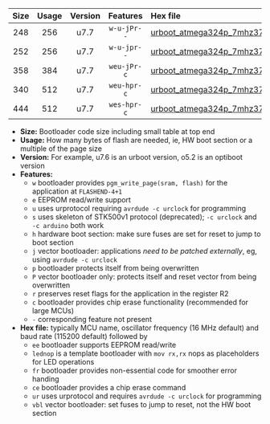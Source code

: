 |Size|Usage|Version|Features|Hex file|
|:-:|:-:|:-:|:-:|:--|
|248|256|u7.7|`w-u-jPr--`|[urboot_atmega324p_7mhz3728_460800bps_lednop_ur_vbl.hex](https://raw.githubusercontent.com/stefanrueger/urboot.hex/main/mcus/atmega324p/fcpu_7mhz3728/460800_bps/urboot_atmega324p_7mhz3728_460800bps_lednop_ur_vbl.hex)|
|252|256|u7.7|`w-u-jpr--`|[urboot_atmega324p_7mhz3728_460800bps_lednop_fr_ur_vbl.hex](https://raw.githubusercontent.com/stefanrueger/urboot.hex/main/mcus/atmega324p/fcpu_7mhz3728/460800_bps/urboot_atmega324p_7mhz3728_460800bps_lednop_fr_ur_vbl.hex)|
|358|384|u7.7|`weu-jPr-c`|[urboot_atmega324p_7mhz3728_460800bps_ee_lednop_fr_ce_ur_vbl.hex](https://raw.githubusercontent.com/stefanrueger/urboot.hex/main/mcus/atmega324p/fcpu_7mhz3728/460800_bps/urboot_atmega324p_7mhz3728_460800bps_ee_lednop_fr_ce_ur_vbl.hex)|
|340|512|u7.7|`weu-hpr-c`|[urboot_atmega324p_7mhz3728_460800bps_ee_lednop_fr_ce_ur.hex](https://raw.githubusercontent.com/stefanrueger/urboot.hex/main/mcus/atmega324p/fcpu_7mhz3728/460800_bps/urboot_atmega324p_7mhz3728_460800bps_ee_lednop_fr_ce_ur.hex)|
|444|512|u7.7|`wes-hpr-c`|[urboot_atmega324p_7mhz3728_460800bps_ee_lednop_fr_ce.hex](https://raw.githubusercontent.com/stefanrueger/urboot.hex/main/mcus/atmega324p/fcpu_7mhz3728/460800_bps/urboot_atmega324p_7mhz3728_460800bps_ee_lednop_fr_ce.hex)|

- **Size:** Bootloader code size including small table at top end
- **Usage:** How many bytes of flash are needed, ie, HW boot section or a multiple of the page size
- **Version:** For example, u7.6 is an urboot version, o5.2 is an optiboot version
- **Features:**
  + `w` bootloader provides `pgm_write_page(sram, flash)` for the application at `FLASHEND-4+1`
  + `e` EEPROM read/write support
  + `u` uses urprotocol requiring `avrdude -c urclock` for programming
  + `s` uses skeleton of STK500v1 protocol (deprecated); `-c urclock` and `-c arduino` both work
  + `h` hardware boot section: make sure fuses are set for reset to jump to boot section
  + `j` vector bootloader: applications *need to be patched externally*, eg, using `avrdude -c urclock`
  + `p` bootloader protects itself from being overwritten
  + `P` vector bootloader only: protects itself and reset vector from being overwritten
  + `r` preserves reset flags for the application in the register R2
  + `c` bootloader provides chip erase functionality (recommended for large MCUs)
  + `-` corresponding feature not present
- **Hex file:** typically MCU name, oscillator frequency (16 MHz default) and baud rate (115200 default) followed by
  + `ee` bootloader supports EEPROM read/write
  + `lednop` is a template bootloader with `mov rx,rx` nops as placeholders for LED operations
  + `fr` bootloader provides non-essential code for smoother error handing
  + `ce` bootloader provides a chip erase command
  + `ur` uses urprotocol and requires `avrdude -c urclock` for programming
  + `vbl` vector bootloader: set fuses to jump to reset, not the HW boot section
